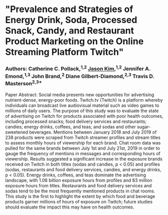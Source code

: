 # "Prevalence and Strategies of Energy Drink, Soda, Processed Snack, Candy, and Restaurant Product Marketing on the Online Streaming Platform Twitch"

### Authors: Catherine C. Pollack,<sup>1,2</sup> [Jason Kim](https://github.com/jasonminsookim/),<sup>1,2</sup> Jennifer A. Emond,<sup>1,3</sup> John Brand,<sup>2</sup> Diane Gilbert-Diamond,<sup>2,3</sup> Travis D. Masterson<sup>2,3*</sup> 

Paper Abstract: Social media presents new opportunities for advertising nutrient-dense, energy-poor foods. Twitch.tv (Twitch) is a platform whereby individuals can broadcast live audiovisual material such as video games to millions of daily users. The purpose of this study was to evaluate the state of advertising on Twitch for products associated with poor health outcomes, including processed snacks; food delivery services and restaurants; candies; energy drinks, coffees, and teas; and sodas and other sugar-sweetened beverages. Mentions between January 2018 and July 2019 of 238 products were scraped from Twitch streamer profiles and stream titles to assess monthly hours of viewership for each brand. Chat room data was pulled for the same brands between July 1st and July 21st, 2019 in order to gauge the frequency of mentions in messages and corresponding hours of viewership. Results suggested a significant increase in the exposure brands received on Twitch in both titles (sodas and candies, p < 0.05) and profiles (sodas, restaurants and food delivery services, candies, and energy drinks, p < 0.05). Energy drinks, coffees, and teas dominate the advertising landscape, with 1.08 billion exposure hours from profiles and 83 million exposure hours from titles. Restaurants and food delivery services and sodas tend to be the most frequently mentioned products in chat rooms. This study is the first to highlight the extent by which food and beverage products garner millions of hours of exposure on Twitch; future studies should evaluate the impact this may have on health outcomes. 


